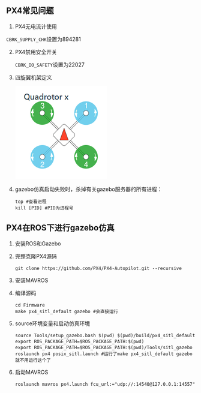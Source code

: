 ## PX4常见问题
 1. PX4无电流计使用

   `CBRK_SUPPLY_CHK`设置为894281

2. PX4禁用安全开关

   `CBRK_IO_SAFETY`设置为22027

3. 四旋翼机架定义

   ![image-20210125172449516](pic/image-20210125172449516.png)





4. gazebo仿真启动失败时，杀掉有关gazebo服务器的所有进程：

   ```shell
   top #查看进程
   kill [PID] #PID为进程号
   ```


## PX4在ROS下进行gazebo仿真

1. 安装ROS和Gazebo

2. 完整克隆PX4源码

   ```shell
   git clone https://github.com/PX4/PX4-Autopilot.git --recursive
   ```

3. 安装MAVROS

4. 编译源码

   ```shell
   cd Firmware
   make px4_sitl_default gazebo #会直接运行
   ```

5. source环境变量和启动仿真环境

   ```shell
   source Tools/setup_gazebo.bash $(pwd) $(pwd)/build/px4_sitl_default
   export ROS_PACKAGE_PATH=$ROS_PACKAGE_PATH:$(pwd)
   export ROS_PACKAGE_PATH=$ROS_PACKAGE_PATH:$(pwd)/Tools/sitl_gazebo
   roslaunch px4 posix_sitl.launch #运行了make px4_sitl_default gazebo 就不用运行这个了
   ```

6. 启动MAVROS

   ```shell
   roslaunch mavros px4.launch fcu_url:="udp://:14540@127.0.0.1:14557"
   ```

